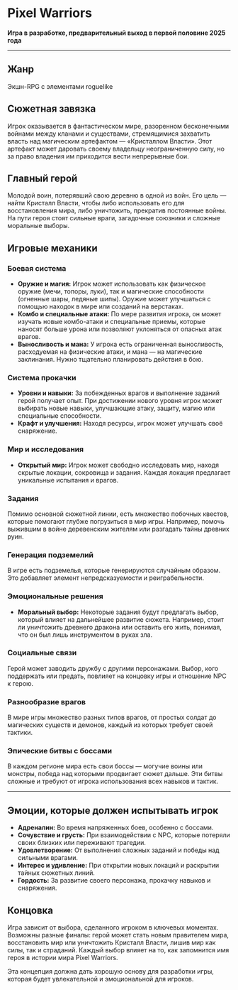# Pixel Warriors

**Игра в разработке, предварительный выход в первой половине 2025 года**

---

## Жанр
Экшн-RPG с элементами roguelike

## Сюжетная завязка
Игрок оказывается в фантастическом мире, разоренном бесконечными войнами между кланами и существами, стремящимися захватить власть над магическим артефактом — «Кристаллом Власти». Этот артефакт может даровать своему владельцу неограниченную силу, но за право владения им приходится вести непрерывные бои.

## Главный герой
Молодой воин, потерявший свою деревню в одной из войн. Его цель — найти Кристалл Власти, чтобы либо использовать его для восстановления мира, либо уничтожить, прекратив постоянные войны. На пути героя стоят сильные враги, загадочные союзники и сложные моральные выборы.

## Игровые механики

### Боевая система
- **Оружие и магия:** Игрок может использовать как физическое оружие (мечи, топоры, луки), так и магические способности (огненные шары, ледяные шипы). Оружие может улучшаться с помощью находок в мире или созданий на верстаках.
- **Комбо и специальные атаки:** По мере развития игрока, он может изучать новые комбо-атаки и специальные приемы, которые наносят больше урона или позволяют уклоняться от опасных атак врагов.
- **Выносливость и мана:** У игрока есть ограниченная выносливость, расходуемая на физические атаки, и мана — на магические заклинания. Нужно тщательно планировать действия в бою.

### Система прокачки
- **Уровни и навыки:** За побежденных врагов и выполнение заданий герой получает опыт. При достижении нового уровня игрок может выбирать новые навыки, улучшающие атаку, защиту, магию или специальные способности.
- **Крафт и улучшения:** Находя ресурсы, игрок может улучшать своё снаряжение.

### Мир и исследования
- **Открытый мир:** Игрок может свободно исследовать мир, находя скрытые локации, сокровища и задания. Каждая локация предлагает уникальные испытания и врагов.

### Задания
Помимо основной сюжетной линии, есть множество побочных квестов, которые помогают глубже погрузиться в мир игры. Например, помочь выжившим в войне деревенским жителям или разгадать тайны древних руин.

### Генерация подземелий
В игре есть подземелья, которые генерируются случайным образом. Это добавляет элемент непредсказуемости и реиграбельности.

### Эмоциональные решения
- **Моральный выбор:** Некоторые задания будут предлагать выбор, который влияет на дальнейшее развитие сюжета. Например, стоит ли уничтожить древнего дракона или оставить его жить, понимая, что он был лишь инструментом в руках зла.

### Социальные связи
Герой может заводить дружбу с другими персонажами. Выбор, кого поддержать или предать, повлияет на концовку игры и отношение NPC к герою.

### Разнообразие врагов
В мире игры множество разных типов врагов, от простых солдат до магических существ и демонов, каждый из которых требует своей тактики.

### Эпические битвы с боссами
В каждом регионе мира есть свои боссы — могучие воины или монстры, победа над которыми продвигает сюжет дальше. Эти битвы сложные и требуют от игрока использования всех навыков и тактик.

---

## Эмоции, которые должен испытывать игрок
- **Адреналин:** Во время напряженных боев, особенно с боссами.
- **Сочувствие и грусть:** При взаимодействии с NPC, которые потеряли своих близких или переживают трагедии.
- **Удовлетворение:** От выполнения сложных заданий и победы над сильными врагами.
- **Интерес и удивление:** При открытии новых локаций и раскрытии тайных сюжетных линий.
- **Гордость:** За развитие своего персонажа, прокачку навыков и снаряжения.

## Концовка
Игра зависит от выбора, сделанного игроком в ключевых моментах. Возможны разные финалы: герой может стать новым правителем мира, восстановить мир или уничтожить Кристалл Власти, лишив мир как силы, так и страданий. Каждый выбор влияет на то, как запомнится имя героя в истории мира Pixel Warriors.

Эта концепция должна дать хорошую основу для разработки игры, которая будет увлекательной и эмоциональной для игроков.
